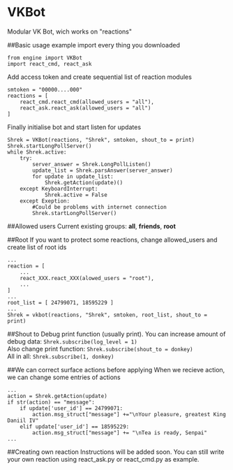 # VKBot
Modular VK Bot, wich works on "reactions"

##Basic usage example
import every thing you downloaded
```
from engine import VKBot
import react_cmd, react_ask
```
Add access token and create sequential list of reaction modules
```
smtoken = "00000....000"
reactions = [
    react_cmd.react_cmd(allowed_users = "all"),
    react_ask.react_ask(allowed_users = "all")
]
```
Finally initialise bot and start listen for updates
```
Shrek = VKBot(reactions, "Shrek", smtoken, shout_to = print)
Shrek.startLongPollServer()
while Shrek.active:
    try:
        server_answer = Shrek.LongPollListen()
        update_list = Shrek.parsAnswer(server_answer)
        for update in update_list:
            Shrek.getAction(update)()
    except KeyboardInterrupt:
            Shrek.active = False
    except Exeption:
        #Could be problems with internet connection
        Shrek.startLongPollServer()
```

##Allowed users
Current existing groups: **all**, **friends**, **root**

##Root
If you want to protect some reactions, change allowed_users and create list of root ids
```
...
reaction = [
    ...
    react_XXX.react_XXX(alowed_users = "root"),
    ...
]
...
root_list = [ 24799071, 18595229 ]
...
Shrek = vkbot(reactions, "Shrek", smtoken, root_list, shout_to = print)
```

##Shout to
Debug print function (usually print). You can increase amount of debug data: `Shrek.subscribe(log_level = 1)`  
Also change print function: `Shrek.subscribe(shout_to = donkey)`  
All in all: `Shrek.subscribe(1, donkey)`
    
##We can correct surface actions before applying
When we recieve action, we can change some entries of actions
```
...
action = Shrek.getAction(update)
if str(action) == "message":
    if update['user_id'] == 24799071: 
        action.msg_struct["message"] +="\nYour pleasure, greatest King Daniil IV"
    elif update['user_id'] == 18595229: 
        action.msg_struct["message"] += "\nTea is ready, Senpai"
...
```

##Creating own reaction
Instructions will be added soon. You can still write your own reaction using react_ask.py or react_cmd.py as example.
